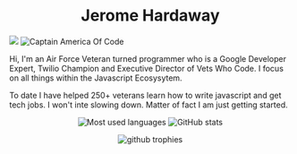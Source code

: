 # <h1 align="center">Jerome Hardaway</h1>

<img src="https://res.cloudinary.com/jhardaway/image/upload/v1604602687/Jerome-17_giyuc9.jpg" />

<img src="https://res.cloudinary.com/jhardaway/image/upload/v1604607437/Jerome-16_psidww.jpg" alt="Captain America Of Code" style="max-width:100%;">


Hi, I'm an Air Force Veteran turned programmer who is a Google Developer Expert, Twilio Champion and Executive Director of Vets Who Code. I focus on all things within the Javascript Ecosysytem.

To date I have helped 250+ veterans learn how to write javascript and get tech jobs. I won't inte slowing down. Matter of fact I am just getting started.


<p align="center">
<img src="https://github-readme-stats.vercel.app/api/top-langs/?username=jeromehardaway&layout=compact&hide=makefile&bg_color=091f40&text_color=f6f6f6&title_color=c5203e&icon_color=c5203e" alt="Most used languages" />

<img src="https://github-readme-stats.vercel.app/api?username=jeromehardaway&show_icons=true&count_private=true&hide=issues,contribs&bg_color=091f40&text_color=f6f6f6&title_color=c5203e&icon_color=c5203e" alt="GitHub stats" />


</p>

<p align="center">
<img src="https://github-profile-trophy.vercel.app/?username=jeromehardaway&margin-w=8&column=6&rank=SECRET,SSS,SS,S,A,AAA,AA,B,C" alt="github trophies" />
</p>